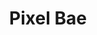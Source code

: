 ---
title: "Pixel Bae"
layout: full-mixed-external
thumbnails:
    - url: "https://do9h9xpl264c0.cloudfront.net/objects/2e7ec340c66fcfed0bdfba8d263af0ca3f0f2b30f62ccd4480f12844f8e25b80"
    - url: "https://do9h9xpl264c0.cloudfront.net/objects/a914e604a319c65826f070fffa99f02fe821528a1a9d4551ff2d14fbed9ca74f"
    - url: "https://do9h9xpl264c0.cloudfront.net/objects/4193f1603a7b4c316f28f295c6cc79e96dd02a50b7f8447bf272b841a8214234"
    - url: "https://do9h9xpl264c0.cloudfront.net/objects/c94e3ec710038e6279c66a06d9d276c5d394bff6604087b84f7c273cb7eb689f"
    - url: "https://do9h9xpl264c0.cloudfront.net/objects/b3be6667f02818432237e3d227ac1df1008bacc2ba606cec02a7a314fa59ea90"
    - url: "https://do9h9xpl264c0.cloudfront.net/objects/fe3d4e4e5c6dfd09fa77b79c6eedac4499055f63a3984712c996ac1a72015b4c"
    - url: "https://do9h9xpl264c0.cloudfront.net/objects/78267afefb11a1aef277a7bfe4b33b9931ce2687461b023d089ea3d24e852fa6"
    - url: "https://do9h9xpl264c0.cloudfront.net/objects/e43d21c8647f236e3b35fd480439853c240f2dd20a68cceaa0c7a51a5270deba"
    - url: "https://do9h9xpl264c0.cloudfront.net/objects/c9267641d0658b738c61f4f8177b44f46d0a413d221d5400e534757aca14f6a4"
    - url: "https://do9h9xpl264c0.cloudfront.net/objects/a278c7863fd23dc4f4426a925913020e586591d7b6d3a63c0227d861f7846629"
    - url: "https://do9h9xpl264c0.cloudfront.net/objects/8db43440cb08761ef7f7b3cc70a22e258f7fd51e4dde4358ef4a34afe9289f1c"
    - url: "https://do9h9xpl264c0.cloudfront.net/objects/24f195d7147d4609c034193365f0eae6888a080957beddb73a5ae7e5ede56505"
    - url: "https://do9h9xpl264c0.cloudfront.net/objects/49bf151f405cbcc8971c949342bd07edd8211025c937f0b670956986cc1e8814"
    - url: "https://do9h9xpl264c0.cloudfront.net/objects/f94a1489d1d09ac16fb08f14a8c48017a9f87e48a07a12bcd4127604b72ba0da"
    - url: "https://do9h9xpl264c0.cloudfront.net/objects/9709dcba2063faa4702cf7b48e67e8f67e9aa8838292bd70e1468dd61e48d30a"
    - url: "https://do9h9xpl264c0.cloudfront.net/objects/26265e7bdd6e6fb755ce2408ab073e09d301de40987f973ab0bfa8c0e7bc060b"

media:
    - url: "https://do9h9xpl264c0.cloudfront.net/objects/a914e604a319c65826f070fffa99f02fe821528a1a9d4551ff2d14fbed9ca74f"
    - url: "https://do9h9xpl264c0.cloudfront.net/objects/4193f1603a7b4c316f28f295c6cc79e96dd02a50b7f8447bf272b841a8214234"
    - url: "https://do9h9xpl264c0.cloudfront.net/objects/c94e3ec710038e6279c66a06d9d276c5d394bff6604087b84f7c273cb7eb689f"
    - url: "https://do9h9xpl264c0.cloudfront.net/objects/b3be6667f02818432237e3d227ac1df1008bacc2ba606cec02a7a314fa59ea90"
    - url: "https://do9h9xpl264c0.cloudfront.net/objects/fe3d4e4e5c6dfd09fa77b79c6eedac4499055f63a3984712c996ac1a72015b4c"
    - url: "https://do9h9xpl264c0.cloudfront.net/objects/78267afefb11a1aef277a7bfe4b33b9931ce2687461b023d089ea3d24e852fa6"
    - url: "https://do9h9xpl264c0.cloudfront.net/objects/e43d21c8647f236e3b35fd480439853c240f2dd20a68cceaa0c7a51a5270deba"
    - url: "https://do9h9xpl264c0.cloudfront.net/objects/c9267641d0658b738c61f4f8177b44f46d0a413d221d5400e534757aca14f6a4"
    - url: "https://do9h9xpl264c0.cloudfront.net/objects/a278c7863fd23dc4f4426a925913020e586591d7b6d3a63c0227d861f7846629"
    - url: "https://do9h9xpl264c0.cloudfront.net/objects/8db43440cb08761ef7f7b3cc70a22e258f7fd51e4dde4358ef4a34afe9289f1c"
    - url: "https://do9h9xpl264c0.cloudfront.net/objects/24f195d7147d4609c034193365f0eae6888a080957beddb73a5ae7e5ede56505"
    - url: "https://do9h9xpl264c0.cloudfront.net/objects/49bf151f405cbcc8971c949342bd07edd8211025c937f0b670956986cc1e8814"
    - url: "https://do9h9xpl264c0.cloudfront.net/objects/f94a1489d1d09ac16fb08f14a8c48017a9f87e48a07a12bcd4127604b72ba0da"
    - url: "https://do9h9xpl264c0.cloudfront.net/objects/9709dcba2063faa4702cf7b48e67e8f67e9aa8838292bd70e1468dd61e48d30a"
    - url: "https://do9h9xpl264c0.cloudfront.net/objects/26265e7bdd6e6fb755ce2408ab073e09d301de40987f973ab0bfa8c0e7bc060b"
    - url: "https://do9h9xpl264c0.cloudfront.net/objects/2e7ec340c66fcfed0bdfba8d263af0ca3f0f2b30f62ccd4480f12844f8e25b80"
---